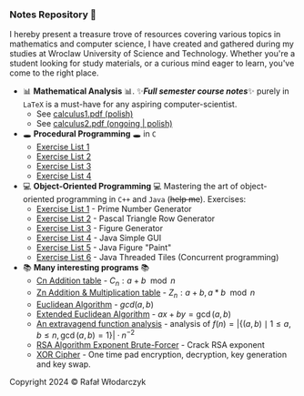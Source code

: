### Notes Repository 🚀
I hereby present a treasure trove of resources covering various topics in mathematics and computer science, I have created and gathered during my studies at Wroclaw University of Science and Technology. Whether you're a student looking for study materials, or a curious mind eager to learn, you've come to the right place.

- 📊 **Mathematical Analysis** 📊. ✨***Full semester course notes***✨ purely in `LaTeX` is a must-have for any aspiring computer-scientist. 
    - See [calculus1.pdf (polish)](https://github.com/Rafisto/uni/raw/master/analiza1/calculus.pdf)
    - See [calculus2.pdf (ongoing | polish)](https://github.com/Rafisto/uni/raw/master/analiza2/calculus2.pdf)
- 🕳 **Procedural Programming** 🕳 in `C`
    - [Exercise List 1](https://github.com/Rafisto/uni/tree/master/wip/lab1/)
    - [Exercise List 2](https://github.com/Rafisto/uni/tree/master/wip/lab2/)
    - [Exercise List 3](https://github.com/Rafisto/uni/tree/master/wip/lab3/)
    - [Exercise List 4](https://github.com/Rafisto/uni/tree/master/wip/lab4/)
- 💻 **Object-Oriented Programming** 💻
    Mastering the art of object-oriented programming in `C++` and `Java` (~~help me~~). Exercises:
    - [Exercise List 1](https://github.com/Rafisto/uni/tree/master/oop/lab1/) - Prime Number Generator
    - [Exercise List 2](https://github.com/Rafisto/uni/tree/master/oop/lab2/) - Pascal Triangle Row Generator
    - [Exercise List 3](https://github.com/Rafisto/uni/tree/master/oop/lab3/) - Figure Generator
    - [Exercise List 4](https://github.com/Rafisto/uni/tree/master/oop/lab4/) - Java Simple GUI
    - [Exercise List 5](https://github.com/Rafisto/uni/tree/master/oop/lab5/) - Java Figure "Paint"
    - [Exercise List 6](https://github.com/Rafisto/uni/tree/master/oop/lab6/) - Java Threaded Tiles (Concurrent programming)
- 📚 **Many interesting programs** 📚
    - [Cn Addition table](https://github.com/Rafisto/uni/blob/master/algebra/programy/zadanie24-c.py) - $C_n: a + b \mod n$
    - [Zn Addition & Multiplication table](https://github.com/Rafisto/uni/blob/master/algebra/programy/zadanie24.py) - $Z_n: a + b, a * b \mod n$
    - [Euclidean Algorithm](https://github.com/Rafisto/uni/blob/master/algebra/programy/zadanie39.py) - $gcd(a, b)$
    - [Extended Euclidean Algorithm](https://github.com/Rafisto/uni/blob/master/algebra/programy/zadanie40.py) - $ax + by = \gcd(a, b)$
    - [An extravagend function analysis](https://github.com/Rafisto/uni/blob/master/algebra/programy/zadanie49.py) - analysis of $f(n)=\left|\{(a,b) \mid 1 \leq a,b \leq n, \gcd(a,b)=1\}\right| \cdot n^{-2}$
    - [RSA Algorithm Exponent Brute-Forcer](https://github.com/Rafisto/uni/blob/master/algebra2/rsa34.py) - Crack RSA exponent
    - [XOR Cipher](https://github.com/Rafisto/uni/blob/master/logika/programy/xorcipher.py) - One time pad encryption, decryption, key generation and key swap.

Copyright 2024 © Rafał Włodarczyk
